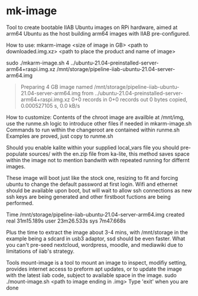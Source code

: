 # mk-image
Tool to create bootable IIAB Ubuntu images on RPi hardware, aimed at arm64 Ubuntu as the host building arm64 images with IIAB pre-configured.

How to use:
mkarm-image \<size of image in GB> \<path to downloaded.img.xz> \<path to place the product and name of image>

sudo ./mkarm-image.sh 4 ../ubuntu-21.04-preinstalled-server-arm64+raspi.img.xz /mnt/storage/pipeline-iiab-ubuntu-21.04-server-arm64.img

>Preparing 4 GB image named /mnt/storage/pipeline-iiab-ubuntu-21.04-server-arm64.img from ../ubuntu-21.04-preinstalled-server-arm64+raspi.img.xz
0+0 records in
0+0 records out
0 bytes copied, 0.000527105 s, 0.0 kB/s

How to customize:
Contents of the chroot image are availble at /mnt/img, use the runme.sh logic to introduce other files if needed in mkarm-image.sh 
Commands to run within the changeroot are contained within runme.sh Examples are proved, just copy to runme.sh

Should you enable kalite within your supplied local_vars file you should pre-populate sources/ with the en.zip file from ka-lite, this method saves space within the image not to mention bandwith with repeated running for differnt images.

These image will boot just like the stock one, resizing to fit and forcing ubuntu to change the default password at first login. Wifi and ethernet should be available upon boot, but will wait to allow ssh connections as new ssh keys are being generated and other firstboot fuctions are being performed.

Time
/mnt/storage/pipeline-iiab-ubuntu-21.04-server-arm64.img created
real	31m15.189s
user	23m26.533s
sys	7m47.668s

Plus the time to extract the image about 3-4 mins, with /mnt/storage in the example being a sdcard in usb3 adaptor, ssd should be even faster.
What you can't pre-seed nextcloud, wordpress, moodle, and mediawiki due to limitations of iiab's strategy.

Tools
mount-image is a tool to mount an image to inspect, modifiy setting, provides internet access to preform apt updates, or to update the image with the latest iiab code, subject to available space in the image.
sudo ./mount-image.sh \<path to image ending in .img>
Type 'exit' when you are done
